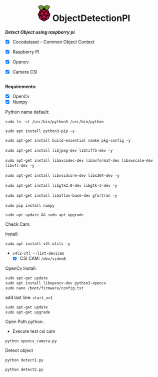 <h1 align="center"><img src="assets/Raspberry_Pi_Logo.svg" height="auto" width="40"></img> ObjectDetectionPI </h1>





***Detect Object using raspberry pi***

- [X] Cocodataset - Common Object Context
- [X] Raspberry PI
- [X] Opencv
- [X] Camera CSI


##

**Requirements:**

- [x] OpenCv
- [x] Numpy

Python name default:

```
sudo ln -sf /usr/bin/python3 /usr/bin/python
```
```
sudo apt install python3-pip -y
```
```
sudo apt-get install build-essential cmake pkg-config -y

sudo apt-get install libjpeg-dev libtiff5-dev -y

sudo apt-get install libavcodec-dev libavformat-dev libswscale-dev libv4l-dev -y
 
sudo apt-get install libxvidcore-dev libx264-dev -y

sudo apt-get install libgtk2.0-dev libgtk-3-dev -y

sudo apt-get install libatlas-base-dev gfortran -y

sudo pip install numpy
```

```
sudo apt update && sudo apt upgrade
```

Check Cam:

Install:

```
sudo apt install v4l-utils -y
```
* `v4l2-ctl --list-devices`
    - [x] CSI CAM: `/dev/video0`

OpenCv Install:

```
sudo apt-get update
sudo apt install libopencv-dev python3-opencv
sudo nano /boot/firmware/config.txt
```
add last line: `start_x=1`



```
sudo apt-get update
sudo apt-get upgrade
```
 Open Path python: 
 * Execute test csi cam
 ```
 python opencv_camera.py
 ```
 
 Detect object

```
python detect1.py
```
```
python detect2.py
```
